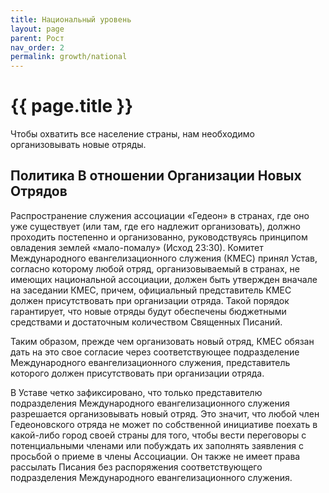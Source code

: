 ```yaml
---
title: Национальный уровень
layout: page
parent: Рост
nav_order: 2
permalink: growth/national
---
```


# {{ page.title }}

Чтобы охватить все население страны, нам необходимо организовывать новые отряды.

## Политика В отношении Организации Новых Отрядов

Распространение служения ассоциации «Гедеон» в странах, где оно уже существует (или там,
где его надлежит организовать), должно проходить постепенно и организованно, руководствуясь
принципом овладения землей «мало-помалу» (Исход 23:30).
Комитет Международного евангелизационного служения (КМЕС) принял Устав, согласно которому
любой отряд, организовываемый в странах, не имеющих национальной ассоциации, должен быть
утвержден вначале на заседании КМЕС, причем, официальный
представитель КМЕС должен присутствовать при организации отряда. Такой порядок
гарантирует, что новые отряды будут обеспечены бюджетными средствами
и достаточным количеством Священных Писаний.

Таким образом, прежде чем организовать новый отряд, КМЕС обязан дать на это
свое согласие через соответствующее подразделение Международного евангелизационного служения,
представитель которого должен присутствовать при организации отряда.

B Уставе четко зафиксировано, что только представителю подразделения Международного
евангелизационного служения разрешается организовывать новый отряд.
Это значит, что любой член Гедеоновского отряда не может по собственной инициативе
поехать в какой-либо город своей страны для того, чтобы вести переговоры с
потенциальными членами или побуждать их заполнять заявления с просьбой о приеме
в члены Ассоциации. Он также не имеет права рассылать Писания без распоряжения
соответствующего подразделения Международного евангелизационного служения.
